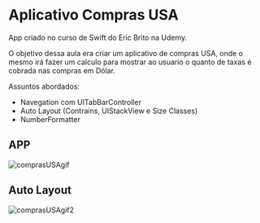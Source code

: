 
<h1>Aplicativo Compras USA</h1>
  
App criado no curso de Swift do Eric Brito na Udemy.

O objetivo dessa aula era criar um aplicativo de compras USA, onde o mesmo irá fazer um calculo para mostrar ao usuario o quanto de taxas é cobrada nas compras em Dólar.

Assuntos abordados:
* Navegation com UITabBarController
* Auto Layout (Contrains, UIStackView e Size Classes)
* NumberFormatter

<h2>APP</h2>

![comprasUSAgif](https://user-images.githubusercontent.com/88335633/132999015-5c01f507-e928-4f54-8cfa-ef3536f7c316.gif)

<h2>Auto Layout</h2> 
  
  ![comprasUSAgif2](https://user-images.githubusercontent.com/88335633/132999081-1e77ee72-c0a3-4105-8d64-999d0dbf78e6.gif)


